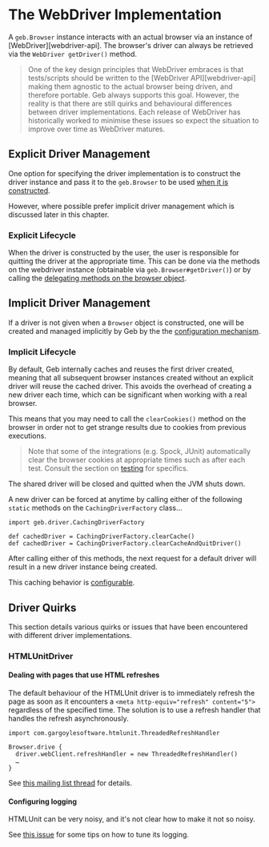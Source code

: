 # The WebDriver Implementation

A `geb.Browser` instance interacts with an actual browser via an instance of [WebDriver][webdriver-api]. The browser's driver can always be retrieved via the `WebDriver getDriver()` method.

> One of the key design principles that WebDriver embraces is that tests/scripts should be written to the [WebDriver API][webdriver-api] making them agnostic to the actual browser being driven, and therefore portable. Geb always supports this goal. However, the reality is that there are still quirks and behavioural differences between driver implementations. Each release of WebDriver has historically worked to minimise these issues so expect the situation to improve over time as WebDriver matures.

## Explicit Driver Management

One option for specifying the driver implementation is to construct the driver instance and pass it to the `geb.Browser` to be used [when it is constructed](browser.html).

However, where possible prefer implicit driver management which is discussed later in this chapter.

### Explicit Lifecycle

When the driver is constructed by the user, the user is responsible for quitting the driver at the appropriate time. This can be done via the methods on the webdriver instance (obtainable via `geb.Browser#getDriver()`) or by calling the [delegating methods on the browser object](browser.html#quitting_the_browser).

## Implicit Driver Management

If a driver is not given when a `Browser` object is constructed, one will be created and managed implicitly by Geb by the the [configuration mechanism](configuration.html#driver_implementation).

### Implicit Lifecycle

By default, Geb internally caches and reuses the first driver created, meaning that all subsequent browser instances created without an explicit driver will reuse the cached driver. This avoids the overhead of creating a new driver each time, which can be significant when working with a real browser.

This means that you may need to call the `clearCookies()` method on the browser in order not to get strange results due to cookies from previous executions.

> Note that some of the integrations (e.g. Spock, JUnit) automatically clear the browser cookies at appropriate times such as after each test. Consult the section on [testing](testing.html#cookie_management) for specifics.

The shared driver will be closed and quitted when the JVM shuts down.

A new driver can be forced at anytime by calling either of the following `static` methods on the `CachingDriverFactory` class…

    import geb.driver.CachingDriverFactory
    
    def cachedDriver = CachingDriverFactory.clearCache()
    def cachedDriver = CachingDriverFactory.clearCacheAndQuitDriver()

After calling either of this methods, the next request for a default driver will result in a new driver instance being created.

This caching behavior is [configurable](configuration.html#driver_caching). 

## Driver Quirks

This section details various quirks or issues that have been encountered with different driver implementations.

### HTMLUnitDriver

#### Dealing with pages that use HTML refreshes

The default behaviour of the HTMLUnit driver is to immediately refresh the page as soon as it encounters a `<meta http-equiv="refresh" content="5">` regardless of the specified time. The solution is to use a refresh handler that handles the refresh asynchronously.

    import com.gargoylesoftware.htmlunit.ThreadedRefreshHandler

    Browser.drive {
      driver.webClient.refreshHandler = new ThreadedRefreshHandler()
      …
    }

See [this mailing list thread](http://markmail.org/thread/bu3g56oxz2uqzq43 "[geb-user] Meta Refresh on a page causes infinite loop - Bob Brown - org.codehaus.geb.user - MarkMail") for details.

#### Configuring logging

HTMLUnit can be very noisy, and it's not clear how to make it not so noisy.

See [this issue](http://jira.codehaus.org/browse/GEB-98) for some tips on how to tune its logging.
